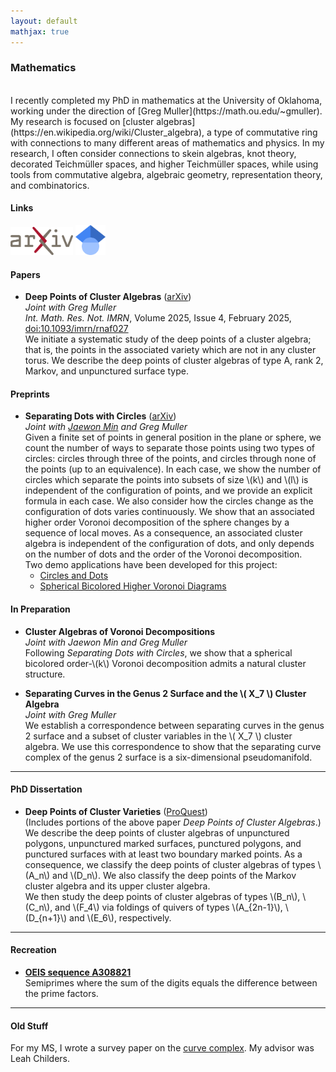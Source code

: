 ```yaml
---
layout: default
mathjax: true
---
```


### Mathematics

<br/>
I recently completed my PhD in mathematics at the University of Oklahoma, working under the direction of [Greg Muller](https://math.ou.edu/~gmuller). My research is focused on [cluster algebras](https://en.wikipedia.org/wiki/Cluster_algebra), a type of commutative ring with connections to many different areas of mathematics and physics. In my research, I often consider connections to skein algebras, knot theory, decorated Teichmüller spaces, and higher Teichmüller spaces, while using tools from commutative algebra, algebraic geometry, representation theory, and combinatorics.

#### Links

<a href="https://arxiv.org/a/beyer_j_2.html"><img src="./assets/arxiv-logo.png" alt="arXiv" width="100"/></a> 
<a href="https://scholar.google.com/citations?&user=pRnb5PwAAAAJ"><img src="./assets/Google_Scholar_logo.png" alt="GoogleScholar" width="48"/></a>

#### Papers

* **Deep Points of Cluster Algebras** ([arXiv](https://arxiv.org/abs/2403.15589)) <br/>
   *Joint with Greg Muller* <br/>
   *Int. Math. Res. Not. IMRN*, Volume 2025, Issue 4, February 2025, [doi:10.1093/imrn/rnaf027](https://doi.org/10.1093/imrn/rnaf027) <br/>
   We initiate a systematic study of the deep points of a cluster algebra; that is, the points in the associated variety which are not in any cluster torus. We describe the deep points of cluster algebras of type A, rank 2, Markov, and unpunctured surface type.

#### Preprints

* **Separating Dots with Circles** ([arXiv](https://arxiv.org/abs/2505.22851)) <br/>
   *Joint with [Jaewon Min](https://sites.google.com/view/jaewonmin/home) and Greg Muller* <br/>
   Given a finite set of points in general position in the plane or sphere, we count the number of ways to separate those points using two types of circles: circles through three of the points, and circles through none of the points (up to an equivalence). In each case, we show the number of circles which separate the points into subsets of size \\(k\\) and \\(l\\) is independent of the configuration of points, and we provide an explicit formula in each case. We also consider how the circles change as the configuration of dots varies continuously. We show that an associated higher order Voronoi decomposition of the sphere changes by a sequence of local moves. As a consequence, an associated cluster algebra is independent of the configuration of dots, and only depends on the number of dots and the order of the Voronoi decomposition. <br/>
   Two demo applications have been developed for this project:
  * [Circles and Dots](./circles-and-dots/index.html)
  * [Spherical Bicolored Higher Voronoi Diagrams](./higher-voronoi/index.html)

#### In Preparation

* **Cluster Algebras of Voronoi Decompositions** <br/>
   *Joint with Jaewon Min and Greg Muller* <br/>
   Following *Separating Dots with Circles*, we show that a spherical bicolored order-\\(k\\) Voronoi decomposition admits a natural cluster structure. 

* **Separating Curves in the Genus 2 Surface and the \\( X_7 \\) Cluster Algebra** <br/>
   *Joint with Greg Muller* <br/>
   We establish a correspondence between separating curves in the genus 2 surface and a subset of cluster variables in the \\( X_7 \\) cluster algebra. We use this correspondence to show that the separating curve complex of the genus 2 surface is a six-dimensional pseudomanifold.

---

#### PhD Dissertation

* **Deep Points of Cluster Varieties** ([ProQuest](https://www.proquest.com/docview/3199939057?sourcetype=Dissertations%20&%20Theses)) <br/>
  (Includes portions of the above paper *Deep Points of Cluster Algebras*.) <br/>
  We describe the deep points of cluster algebras of unpunctured polygons, unpunctured marked surfaces, punctured polygons, and punctured surfaces with at least two boundary marked points. As a consequence, we classify the deep points of cluster algebras of types \\(A_n\\) and \\(D_n\\). We also classify the deep points of the Markov cluster algebra and its upper cluster algebra.<br/>
  We then study the deep points of cluster algebras of types \\(B_n\\), \\(C_n\\), and \\(F_4\\) via foldings of quivers of types \\(A_{2n-1}\\), \\(D_{n+1}\\) and \\(E_6\\), respectively.

---

#### Recreation

* **[OEIS sequence A308821](https://oeis.org/A308821)** <br/> 
  Semiprimes where the sum of the digits equals the difference between the prime factors.

---

#### Old Stuff

For my MS, I wrote a survey paper on the [curve complex](https://en.wikipedia.org/wiki/Curve_complex). My advisor was Leah Childers.


